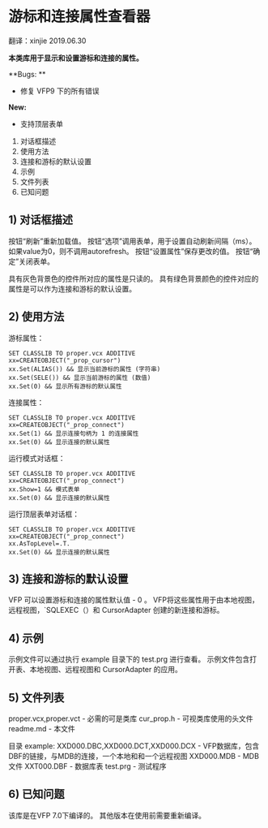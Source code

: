 # 游标和连接属性查看器

翻译：xinjie    2019.06.30

**本类库用于显示和设置游标和连接的属性。**

**Bugs: **
- 修复 VFP9 下的所有错误

**New:**
- 支持顶层表单

1) 对话框描述
2) 使用方法
3) 连接和游标的默认设置
4) 示例
5) 文件列表
6) 已知问题

## 1) 对话框描述
按钮“刷新”重新加载值。
按钮“选项”调用表单，用于设置自动刷新间隔（ms）。 如果value为0，则不调用autorefresh。
按钮“设置属性”保存更改的值。
按钮“确定”关闭表单。

具有灰色背景色的控件所对应的属性是只读的。
具有绿色背景颜色的控件对应的属性是可以作为连接和游标的默认设置。


## 2) 使用方法
游标属性：
```foxpro
SET CLASSLIB TO proper.vcx ADDITIVE
xx=CREATEOBJECT("_prop_cursor")
xx.Set(ALIAS()) && 显示当前游标的属性 (字符串)
xx.Set(SELE()) && 显示当前游标的属性 (数值)
xx.Set(0) && 显示所有游标的默认属性
```

连接属性：
```foxpro
SET CLASSLIB TO proper.vcx ADDITIVE
xx=CREATEOBJECT("_prop_connect")
xx.Set(1) && 显示连接句柄为 1 的连接属性
xx.Set(0) && 显示连接的默认属性 
```

运行模式对话框：
```foxpro
SET CLASSLIB TO proper.vcx ADDITIVE
xx=CREATEOBJECT("_prop_connect")
xx.Show=1 && 模式表单
xx.Set(0) && 显示连接的默认属性 
```

运行顶层表单对话框：
```foxpro
SET CLASSLIB TO proper.vcx ADDITIVE
xx=CREATEOBJECT("_prop_connect")
xx.AsTopLevel=.T.
xx.Set(0) && 显示连接的默认属性 
```

## 3) 连接和游标的默认设置
VFP 可以设置游标和连接的属性默认值 - 0 。
 VFP将这些属性用于由本地视图，远程视图，`SQLEXEC（）和 CursorAdapter 创建的新连接和游标。


## 4) 示例
 示例文件可以通过执行 example 目录下的 test.prg 进行查看。
 示例文件包含打开表、本地视图、远程视图和 CursorAdapter 的应用。


## 5) 文件列表
proper.vcx,proper.vct - 必需的可是类库
cur_prop.h - 可视类库使用的头文件
readme.md - 本文件


目录 example:
 XXD000.DBC,XXD000.DCT,XXD000.DCX - VFP数据库，包含DBF的链接，与MDB的连接，一个本地和和一个远程视图
 XXD000.MDB - MDB 文件
 XXT000.DBF - 数据库表
 test.prg - 测试程序


## 6) 已知问题
该库是在VFP 7.0下编译的。 其他版本在使用前需要重新编译。

